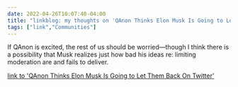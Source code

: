 ```yaml
---
date: 2022-04-26T10:07:40-04:00
title: "linkblog: my thoughts on 'QAnon Thinks Elon Musk Is Going to Let Them Back On Twitter'"
tags: ["link","Communities"]
---
```

If QAnon is excited, the rest of us should be worried—though I think there is a possibility that Musk realizes just how bad his ideas re: limiting moderation are and fails to deliver.
 
[link to 'QAnon Thinks Elon Musk Is Going to Let Them Back On Twitter'](https://www.vice.com/en/article/qjbqzd/qanon-twitter-elon-musk)
